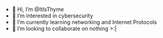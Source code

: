 - 👋 Hi, I’m @ItIsThyme
- 👀 I’m interested in cybersecurity
- 🌱 I’m currently learning networking and Internet Protocols
- 💞️ I’m looking to collaborate on nothing >:|

<!---
ItIsThyme/ItIsThyme is a ✨ special ✨ repository because its `README.md` (this file) appears on your GitHub profile.
You can click the Preview link to take a look at your changes.
--->
